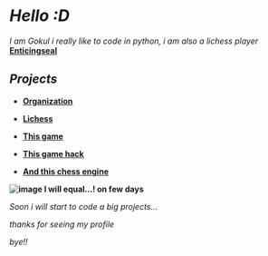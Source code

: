 # *Hello :D*
*I am Gokul i really like to code in python, i am also a lichess player* **[Enticingseal](https://lichess.org/@/Enticingseal)**
## *Projects*
- **[Organization](https://github.com/PYTH0N-B0T)**
 
- **[Lichess](https://lichess.org/Enticingseal)**

- **[This game](https://github.com/TG-KRISH/Snake-game)**

- **[This game hack](https://github.com/TG-KRISH/Free-fire-diamonds)**

- **[And this chess engine](https://github.com/TG-KRISH/Chess-Engine)**

**![image](https://user-images.githubusercontent.com/79579584/134112084-509da2ef-3186-4e8d-ab30-f99b60c06bbb.png) I will equal...! on few days**  




*Soon i will start to code a big projects...*

*thanks for seeing my profile* 

*bye!!*
